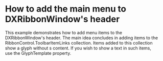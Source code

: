 # How to add the main menu to DXRibbonWindow's header


<p>This example demonstrates how to add menu items to the DXRibbonWindow's header. The main idea concludes in adding items to the RibbonControl.ToolbarItemLinks collection. Items added to this collection show a glyph without s content. If you wish to show a text in such items, use the GlyphTemplate property.</p>

<br/>


